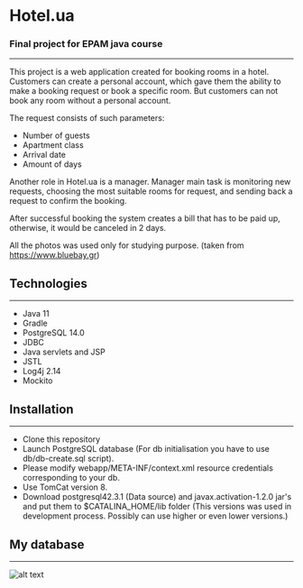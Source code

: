 # Hotel.ua
### Final project for EPAM java course

------------------------

This project is a web application created for booking rooms in a hotel.
Customers can create a personal account, which gave them the ability to make a booking request or book a specific room.
But customers can not book any room without a personal account.

The request consists of such parameters:
- Number of guests
- Apartment class
- Arrival date
- Amount of days

Another role in Hotel.ua is a manager.
Manager main task is monitoring new requests, choosing the most suitable rooms for request,
and sending back a request to confirm the booking.

After successful booking the system creates a bill that has to be paid up, otherwise, it would be canceled in 2 days.

All the photos was used only for studying purpose. (taken from https://www.bluebay.gr)

## Technologies

------------------------

- Java 11
- Gradle
- PostgreSQL 14.0
- JDBC
- Java servlets and JSP
- JSTL
- Log4j 2.14
- Mockito

## Installation

------------------------

- Clone this repository
- Launch PostgreSQL database (For db initialisation you have to use db/db-create.sql script).
- Please modify webapp/META-INF/context.xml resource credentials corresponding to your db.
- Use TomCat version 8.
- Download postgresql42.3.1 (Data source) and javax.activation-1.2.0 jar's and put them to $CATALINA_HOME/lib folder
(This versions was used in development process. Possibly can use higher or even lower versions.)

## My database

------------------------

![alt text](https://github.com/ExitNot/Hotel_FinalProject_EPAM_courses/blob/master/db/db-image.png?raw=true)
